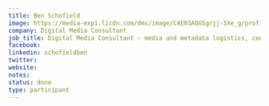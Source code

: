 ```yaml
---
title: Ben Schofield
image: https://media-exp1.licdn.com/dms/image/C4E03AQGSgrjj-5Xe_g/profile-displayphoto-shrink_800_800/0?e=1596672000&v=beta&t=l0qjWOxtA6ythBLN1cnkxQOuLggQ8gWTIFreLzIzqHo
company: Digital Media Consultant
job_title: Digital Media Consultant - media and metadata logistics, content security
facebook: 
linkedin: schofieldben
twitter:
website:
notes:
status: done
type: participant
---
```


<!-- put more details about participant here -->
